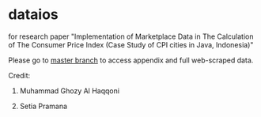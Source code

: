 # dataios
for research paper "Implementation of Marketplace Data in The Calculation of The Consumer Price Index (Case Study of CPI cities in Java, Indonesia)"

Please go to [master branch](https://github.com/mghozyah/dataios/tree/master) to access appendix and full web-scraped data.

Credit:


1. Muhammad Ghozy Al Haqqoni 


2. Setia Pramana 
